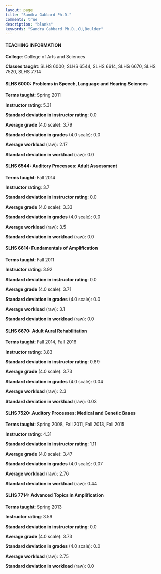 ```yaml
---
layout: page
title: "Sandra Gabbard Ph.D." 
comments: true
description: "blanks"
keywords: "Sandra Gabbard Ph.D.,CU,Boulder"
---
```

<head>
<script src="https://ajax.googleapis.com/ajax/libs/jquery/2.1.3/jquery.min.js"></script>
<script src="https://dl.dropboxusercontent.com/s/pc42nxpaw1ea4o9/highcharts.js?dl=0"></script>
<!-- <script src="../assets/js/highcharts.js"></script> -->
<style type="text/css">@font-face {
	font-family: "Bebas Neue";
	src: url(https://www.filehosting.org/file/details/544349/BebasNeue Regular.otf) format("opentype");
	}
	h1.Bebas { 
		font-family: "Bebas Neue", Verdana, Tahoma;
	}
</style>
</head>
	   
#### TEACHING INFORMATION

**College**: College of Arts and Sciences

**Classes taught**: SLHS 6000, SLHS 6544, SLHS 6614, SLHS 6670, SLHS 7520, SLHS 7714

#### SLHS 6000: Problems in Speech, Language and Hearing Sciences

**Terms taught**: Spring 2011

**Instructor rating**: 5.31

**Standard deviation in instructor rating**: 0.0

**Average grade** (4.0 scale): 3.79

**Standard deviation in grades** (4.0 scale): 0.0

**Average workload** (raw): 2.17

**Standard deviation in workload** (raw): 0.0

#### SLHS 6544: Auditory Processes: Adult Assessment

**Terms taught**: Fall 2014

**Instructor rating**: 3.7

**Standard deviation in instructor rating**: 0.0

**Average grade** (4.0 scale): 3.33

**Standard deviation in grades** (4.0 scale): 0.0

**Average workload** (raw): 3.5

**Standard deviation in workload** (raw): 0.0

#### SLHS 6614: Fundamentals of Amplification

**Terms taught**: Fall 2011

**Instructor rating**: 3.92

**Standard deviation in instructor rating**: 0.0

**Average grade** (4.0 scale): 3.71

**Standard deviation in grades** (4.0 scale): 0.0

**Average workload** (raw): 3.1

**Standard deviation in workload** (raw): 0.0

#### SLHS 6670: Adult Aural Rehabilitation

**Terms taught**: Fall 2014, Fall 2016

**Instructor rating**: 3.83

**Standard deviation in instructor rating**: 0.89

**Average grade** (4.0 scale): 3.73

**Standard deviation in grades** (4.0 scale): 0.04

**Average workload** (raw): 2.3

**Standard deviation in workload** (raw): 0.03

#### SLHS 7520: Auditory Processes: Medical and Genetic Bases

**Terms taught**: Spring 2008, Fall 2011, Fall 2013, Fall 2015

**Instructor rating**: 4.31

**Standard deviation in instructor rating**: 1.11

**Average grade** (4.0 scale): 3.47

**Standard deviation in grades** (4.0 scale): 0.07

**Average workload** (raw): 2.76

**Standard deviation in workload** (raw): 0.44

#### SLHS 7714: Advanced Topics in Amplification

**Terms taught**: Spring 2013

**Instructor rating**: 3.59

**Standard deviation in instructor rating**: 0.0

**Average grade** (4.0 scale): 3.73

**Standard deviation in grades** (4.0 scale): 0.0

**Average workload** (raw): 2.75

**Standard deviation in workload** (raw): 0.0

